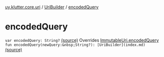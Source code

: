 [uy.klutter.core.uri](../index.md) / [UriBuilder](index.md) / [encodedQuery](.)


# encodedQuery

`var encodedQuery: String?` [(source)](https://github.com/kohesive/klutter/blob/master/core-jdk6/src/main/kotlin/uy/klutter/core/uri/UriBuilder.kt#L134)
Overrides [ImmutableUri.encodedQuery](../-immutable-uri/encoded-query.md)
`fun encodedQuery(newQuery:&nbsp;String?): [UriBuilder](index.md)` [(source)](https://github.com/kohesive/klutter/blob/master/core-jdk6/src/main/kotlin/uy/klutter/core/uri/UriBuilder.kt#L223)


